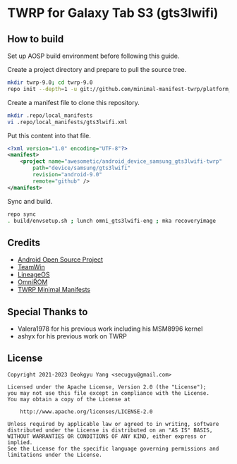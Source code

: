 # TWRP for Galaxy Tab S3 (gts3lwifi)

## How to build

Set up AOSP build environment before following this guide.

Create a project directory and prepare to pull the source tree.

```bash
mkdir twrp-9.0; cd twrp-9.0
repo init --depth=1 -u git://github.com/minimal-manifest-twrp/platform_manifest_twrp_omni.git -b twrp-9.0
```

Create a manifest file to clone this repository.

```bash
mkdir .repo/local_manifests
vi .repo/local_manifests/gts3lwifi.xml
```

Put this content into that file.

```xml
<?xml version="1.0" encoding="UTF-8"?>
<manifest>
    <project name="awesometic/android_device_samsung_gts3lwifi-twrp"
        path="device/samsung/gts3lwifi"
        revision="android-9.0"
        remote="github" />
</manifest>
```

Sync and build.

```bash
repo sync
. build/envsetup.sh ; lunch omni_gts3lwifi-eng ; mka recoveryimage
```

## Credits

- [Android Open Source Project](https://source.android.com/)
- [TeamWin](https://twrp.me/)
- [LineageOS](https://lineageos.org/)
- [OmniROM](https://omnirom.org/)
- [TWRP Minimal Manifests](https://github.com/minimal-manifest-twrp)

## Special Thanks to

- Valera1978 for his previous work including his MSM8996 kernel
- ashyx for his previous work on TWRP

## License

```xxx
Copyright 2021-2023 Deokgyu Yang <secugyu@gmail.com>

Licensed under the Apache License, Version 2.0 (the "License");
you may not use this file except in compliance with the License.
You may obtain a copy of the License at

    http://www.apache.org/licenses/LICENSE-2.0

Unless required by applicable law or agreed to in writing, software
distributed under the License is distributed on an "AS IS" BASIS,
WITHOUT WARRANTIES OR CONDITIONS OF ANY KIND, either express or implied.
See the License for the specific language governing permissions and
limitations under the License.
```
